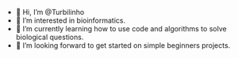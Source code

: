 - 👋 Hi, I’m @Turbilinho
- 👀 I’m interested in bioinformatics.
- 🌱 I’m currently learning how to use code and algorithms to solve biological questions.
- 💞️ I’m looking forward to get started on simple beginners projects.

<!---
Turbilinho/Turbilinho is a ✨ special ✨ repository because its `README.md` (this file) appears on your GitHub profile.
You can click the Preview link to take a look at your changes.
--->
